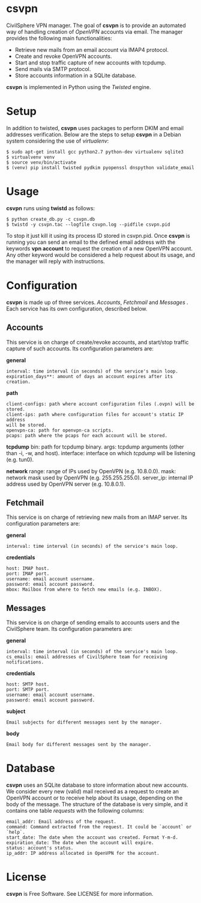 # csvpn
CivilSphere VPN manager. The goal of **csvpn** is to provide an automated way
of handling creation of *OpenVPN* accounts via email. The manager provides the
following main functionalities:

  * Retrieve new mails from an email account via IMAP4 protocol.
  * Create and revoke OpenVPN accounts.
  * Start and stop traffic capture of new accounts with tcpdump.
  * Send mails via SMTP protocol.
  * Store accounts information in a SQLite database.

**csvpn** is implemented in Python using the *Twisted* engine.

# Setup
In addition to twisted, **csvpn** uses packages to perform DKIM and email
addresses verification. Below are the steps to setup **csvpn** in a Debian
system considering the use of *virtualenv*:

```
$ sudo apt-get install gcc python2.7 python-dev virtualenv sqlite3
$ virtualvenv venv
$ source venv/bin/activate
$ (venv) pip install twisted pydkim pyopenssl dnspython validate_email
```

# Usage
**csvpn** runs using **twistd** as follows:

```
$ python create_db.py -c csvpn.db
$ twistd -y csvpn.tac --logfile csvpn.log --pidfile csvpn.pid
```

To stop it just kill it using its process ID stored in csvpn.pid. Once
**csvpn** is running you can send an email to the defined email address
with the keywords **vpn account** to request the creation of a new
OpenVPN account. Any other keyword would be considered a help request
about its usage, and the manager will reply with instructions.

# Configuration
**csvpn** is made up of three services. *Accounts*, *Fetchmail* and *Messages*
. Each service has its own configuration, described below.

## Accounts
This service is on charge of create/revoke accounts, and start/stop traffic
capture of such accounts. Its configuration parameters are:

**general**

    interval: time interval (in seconds) of the service's main loop.
    expiration_days**: amount of days an account expires after its creation.

**path**

    client-configs: path where account configuration files (.ovpn) will be
    stored.
    client-ips: path where configuration files for account's static IP address
    will be stored.
    openvpn-ca: path for openvpn-ca scripts.
    pcaps: path where the pcaps for each account will be stored.

  **tcpdump**
    bin: path for tcpdump binary.
    args: tcpdump arguments (other than -i, -w, and host).
    interface: interface on which *tcpdump* will be listening (e.g. tun0).

  **network**
    range: range of IPs used by OpenVPN (e.g. 10.8.0.0).
    mask: network mask used by OpenVPN (e.g. 255.255.255.0).
    server_ip: internal IP address used by OpenVPN server (e.g. 10.8.0.1).

## Fetchmail
This service is on charge of retrieving new mails from an IMAP server. Its
configuration parameters are:

**general**

    interval: time interval (in seconds) of the service's main loop.

**credentials**

    host: IMAP host.
    port: IMAP port.
    username: email account username.
    password: email account password.
    mbox: Mailbox from where to fetch new emails (e.g. INBOX).

## Messages
This service is on charge of sending emails to accounts users and the
CivilSphere team. Its configuration parameters are:

**general**

    interval: time interval (in seconds) of the service's main loop.
    cs_emails: email addresses of CivilSphere team for receiving notifications.

**credentials**

    host: SMTP host.
    port: SMTP port.
    username: email account username.
    password: email account password.

**subject**

    Email subjects for different messages sent by the manager.

**body**

    Email body for different messages sent by the manager.

# Database
**csvpn** uses an SQLite database to store information about new accounts. We 
consider every new (valid) mail received as a request to create an OpenVPN
account or to receive help about its usage, depending on the body of the
message. The structure of the database is very simple, and it contains one
table *requests* with the following columns:

    email_addr: Email address of the request.
    command: Command extracted from the request. It could be `account` or
    `help`.
    start_date: The date when the account was created. Format Y-m-d.
    expiration_date: The date when the account will expire.
    status: account's status.
    ip_addr: IP address allocated in OpenVPN for the account.

# License

**csvpn** is Free Software. See LICENSE for more information.